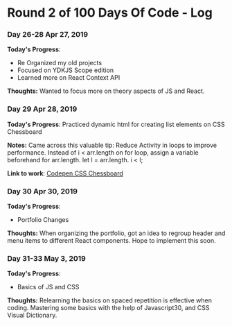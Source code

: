 # Round 2 of 100 Days Of Code - Log

### Day 26-28 Apr 27, 2019

**Today's Progress**: 
- Re Organized my old projects
- Focused on YDKJS Scope edition
- Learned more on React Context API 

**Thoughts:** Wanted to focus more on theory aspects of JS and React. 

### Day 29 Apr 28, 2019

**Today's Progress**: Practiced dynamic html for creating list elements on CSS Chessboard 

**Notes:** Came across this valuable tip: Reduce Activity in loops to improve performance. Instead of i < arr.length on for loop, assign a variable beforehand for arr.length. let l = arr.length. i < l;

**Link to work**: [Codepen CSS Chessboard](https://codepen.io/ThulasiA/pen/yGrmKY)

### Day 30 Apr 30, 2019

**Today's Progress**: 
- Portfolio Changes

**Thoughts:** When organizing the portfolio, got an idea to regroup header and menu items to different React components.
Hope to implement this soon.

### Day 31-33 May 3, 2019

**Today's Progress**: 
-  Basics of JS and CSS

**Thoughts:** Relearning the basics on spaced repetition is effective when coding. Mastering some basics with the help of Javascript30, and CSS Visual Dictionary. 

